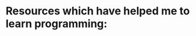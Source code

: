 # Resources which have helped me to learn programming:

<!---Follow the following format to maintain uniformity:
 
  I [Abhushan Adhikari Joshi](https://github.com/abhu-A-J) recommend [FreeCodeCamp](https://www.freecodecamp.org/) 

-->



